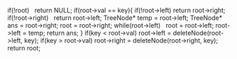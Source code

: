 if(!root)   return NULL;
if(root->val == key){
if(!root->left) return root->right;
if(!root->right)    return root->left;
TreeNode* temp = root->left;
TreeNode* ans = root->right;
root = root->right;
while(root->left)   root = root->left;
root->left = temp;
return ans;
}
if(key < root->val) root->left = deleteNode(root->left, key);
if(key > root->val) root->right = deleteNode(root->right, key);
return root;